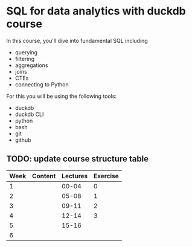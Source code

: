 # SQL for data analytics with duckdb course

In this course, you'll dive into fundamental SQL including

- querying
- filtering
- aggregations
- joins
- CTEs
- connecting to Python

For this you will be using the following tools:

- duckdb
- duckdb CLI
- python
- bash
- git
- github

## TODO: update course structure table

| **Week** | **Content** | **Lectures** | **Exercise** |
| -------- | ----------- | ------------ | ------------ |
| 1        |             | 00-04        | 0            |
| 2        |             | 05-08        | 1            |
| 3        |             | 09-11        | 2            |
| 4        |             | 12-14        | 3            |
| 5        |             | 15-16        |              |
| 6        |             |              |              |

<!-- OLTP vs OLAP in dimensional modeling -->
